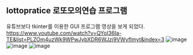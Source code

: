 ## lottopratice 로또모의연습 프로그램
유튜브보다 tkinter를 이용한 GUI 프로그램 영상을 보게 되었다. 
<https://www.youtube.com/watch?v=QYoI36Ia-TE&list=PLZOm4uzWk9WPwJybXDR6WJzj9VWyflmyt&index=3>
![image](https://github.com/jyaenugu/lottopratice/assets/167847489/31c7dc54-ac31-408a-96c6-efbc9e94a7db)
![image](https://github.com/jyaenugu/lottopratice/assets/167847489/f4559504-3a0e-46ae-b971-d667844a958e)
![image](https://github.com/jyaenugu/lottopratice/assets/167847489/b0ab3744-9323-4022-ba7e-48050d1c983c)
